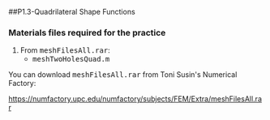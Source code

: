 ##P1.3-Quadrilateral Shape Functions
### Materials files required for the practice
1. From <tt>meshFilesAll.rar</tt>: 
   * <tt>meshTwoHolesQuad.m</tt>

You can download <tt>meshFilesAll.rar</tt> from Toni Susin's Numerical Factory:


https://numfactory.upc.edu/numfactory/subjects/FEM/Extra/meshFilesAll.rar
